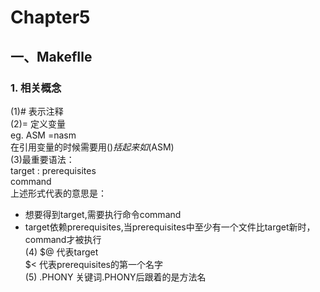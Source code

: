# Chapter5
## 一、MakefIle
### 1. 相关概念
(1)# 表示注释  
(2)= 定义变量  
eg. ASM  =nasm  
在引用变量的时候需要用$()括起来  如$(ASM)  
(3)最重要语法：  
target : prerequisites  
	command  
上述形式代表的意思是：  
- 想要得到target,需要执行命令command  
- target依赖prerequisites,当prerequisites中至少有一个文件比target新时，
command才被执行  
(4)
$@ 代表target  
$< 代表prerequisites的第一个名字  
(5) .PHONY
关键词.PHONY后跟着的是方法名  

